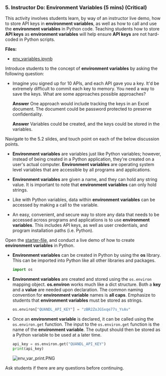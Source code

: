 ### 5. Instructor Do: Environment Variables (5 mins) (Critical)

This activity involves students learn, by way of an instructor live demo, how to store API keys in **environment variables**, as well as how to call and use the **environment variables** in Python code. Teaching students how to store **API keys** as **environment variables** will help ensure **API keys** are not hard-coded in Python scripts.

**Files:**

* [env_variables.ipynb](Activities/05-Ins_Env_Variables/Solved/env_variables.ipynb)

Introduce students to the concept of **environment variables** by asking the following question:

* Imagine you signed up for 10 APIs, and each API gave you a key. It'd be extremely difficult to commit each key to memory. You need a way to save the keys. What are some approaches possible approaches?

  **Answer** One approach would include tracking the keys in an Excel document. The document could be password protected to preserve confidentiality.

  **Answer** Variables could be created, and the keys could be stored in the variables.

Navigate to the 5.2 slides, and touch point on each of the below discussion points.

* **Environment variables** are variables just like Python variables; however, instead of being created in a Python application, they're created on a user's actual computer. **Environment variables** are operating system level variables that are accessible by all programs and applications.

* **Environment variables** are given a name, and they can hold any string value. It is important to note that **environment variables** can only hold strings.

* Like with Python variables, data within **environment variables** can be accessed by making a call to the variable.

* An easy, convenient, and secure way to store any data that needs to be accessed across programs and applications is to use **environment variables**. This includes API keys, as well as user credentials, and program installation paths (i.e. Python).

Open the [starter-file](Activities/05-Ins_Env_Variables/Unsolved/env_variables.ipynb), and conduct a live demo of how to create **environment variables** in Python.

* **Environment variables** can be created in Python by using the **os** library. This can be imported into Python like all other libraries and packages.

  ```python
  import os
  ```

* **Environment variables** are created and stored using the `os.environ` mapping object. **os.environ** works much like a dict structure. Both a **key** and a **value** are needed upon declaration. The common naming convention for **environment variable** names is **all caps**. Emphasize to students that **environment variables** must be stored as strings.

  ```python
  os.environ["QUANDL_API_KEY"] = "zBR2ZoJGSxqe77s_YsAv"
  ```

* Once an **environment variable** is declared, it can be called using the `os.environ.get` function. The input to the `os.environ.get` function is the name of the **environment variable**. The output should then be stored as a Python variable to be used at a later time.

  ```python
  api_key = os.environ.get("QUANDL_API_KEY")
  print(api_key)
  ```

  ![env_var_print.PNG](Images/env_var_print.PNG)

Ask students if there are any questions before continuing.
